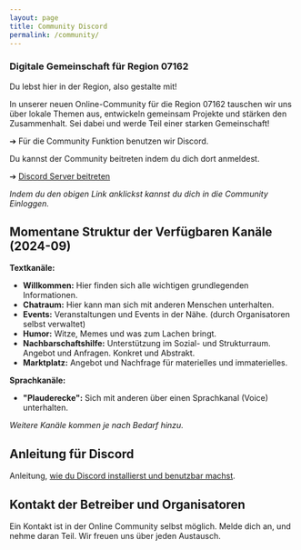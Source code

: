 ```yaml
---
layout: page 
title: Community Discord 
permalink: /community/ 
---
```


### Digitale Gemeinschaft für Region 07162

Du lebst hier in der Region, also gestalte mit! 

In unserer neuen Online-Community für die Region 07162 tauschen wir uns über lokale Themen aus, entwickeln gemeinsam Projekte und stärken den Zusammenhalt. Sei dabei und werde Teil einer starken Gemeinschaft!

➔ Für die Community Funktion benutzen wir Discord. 

Du kannst der Community beitreten indem du dich dort anmeldest. 

➔ [Discord Server beitreten](https://discord.gg/RdZjDPBmcV) 

*Indem du den obigen Link anklickst kannst du dich in die Community Einloggen.* 

## Momentane Struktur der Verfügbaren Kanäle (2024-09)

**Textkanäle:**

- **Willkommen:** Hier finden sich alle wichtigen grundlegenden Informationen.
- **Chatraum:** Hier kann man sich mit anderen Menschen unterhalten.
- **Events:** Veranstaltungen und Events in der Nähe. (durch Organisatoren selbst verwaltet)
- **Humor:** Witze, Memes und was zum Lachen bringt.
- **Nachbarschaftshilfe:** Unterstützung im Sozial- und Strukturraum. Angebot und Anfragen. Konkret und Abstrakt.
- **Marktplatz:** Angebot und Nachfrage für materielles und immaterielles. 

**Sprachkanäle:**

- **"Plauderecke":** Sich mit anderen über einen Sprachkanal (Voice) unterhalten.

*Weitere Kanäle kommen je nach Bedarf hinzu.*

## Anleitung für Discord

Anleitung, [wie du Discord installierst und benutzbar machst](/discord/). 


## Kontakt der Betreiber und Organisatoren

Ein Kontakt ist in der Online Community selbst möglich. Melde dich an, und nehme daran Teil. Wir freuen uns über jeden Austausch.

